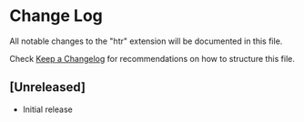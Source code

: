 # Change Log

All notable changes to the "htr" extension will be documented in this file.

Check [Keep a Changelog](http://keepachangelog.com/) for recommendations on how to structure this file.

## [Unreleased]

- Initial release